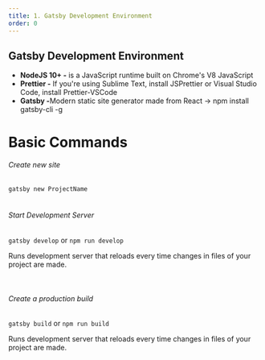 ```yaml
---
title: 1. Gatsby Development Environment
order: 0
---
```


<h2>Gatsby Development Environment</h2>
<ul>
	<li><strong>NodeJS 10+ -</strong> is a JavaScript runtime built on Chrome's V8 JavaScript </li>
	<li><strong>Prettier -</strong> If you're using Sublime Text, install JSPrettier or Visual Studio Code, install Prettier-VSCode</li>
	<li><strong>Gatsby -</strong>Modern static site generator made from React -> npm install gatsby-cli -g</li>
</ul>

<h1>Basic Commands</h1>

<h6>Create new site</h6>
<code>gatsby new ProjectName</code>
<br/>
<br/>
<h6>Start Development Server</h6>
<code>gatsby develop</code>
or
<code>npm run develop</code><br/>
<p>
Runs development server that reloads every time changes in files of your project are made.
</p>
<br/>
<h6>Create a production build</h6>
<code>gatsby build</code>
or
<code>npm run build</code>
<p>Runs development server that reloads every time changes in files of your project are made.</p>
